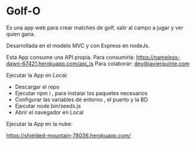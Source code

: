 # Golf-O

Es una app web para crear matches de golf, salir al campo a jugar y ver quien gana.

Desarrollada en el modelo MVC y con Express en nodeJs.

Esta App consume una API propia. 
Para consumirla: 
https://nameless-dawn-67421.herokuapp.com/api_js
Para colaborar:
dev@javierquinte.com 


Ejecutar la App en Local:

- Descargar el repo
- Ejecutar npm i , para instalar los paquetes necesarios
- Configurar las variables de entorno , el puerto y la BD
- Ejecutar node bin/seeds.js
- Abrir el navegador en Local


Ejecutar la App en la nube:

https://shielded-mountain-78036.herokuapp.com/


